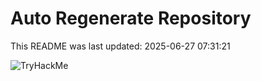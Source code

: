 # Auto Regenerate Repository

This README was last updated: 2025-06-27 07:31:21

 ![TryHackMe](https://tryhackme.com/badge/533634)